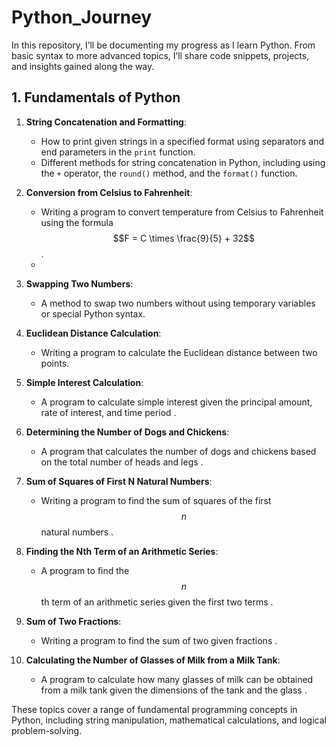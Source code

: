 # Python_Journey
In this repository, I’ll be documenting my progress as I learn Python. From basic syntax to more advanced topics, I’ll share code snippets, projects, and insights gained along the way.

## 1. Fundamentals of Python

1. **String Concatenation and Formatting**:
   - How to print given strings in a specified format using separators and end parameters in the `print` function.
   - Different methods for string concatenation in Python, including using the `+` operator, the `round()` method, and the `format()` function.

2. **Conversion from Celsius to Fahrenheit**:
   - Writing a program to convert temperature from Celsius to Fahrenheit using the formula $$F = C \times \frac{9}{5} + 32$$.
   - 
3. **Swapping Two Numbers**:
   - A method to swap two numbers without using temporary variables or special Python syntax.

4. **Euclidean Distance Calculation**:
   - Writing a program to calculate the Euclidean distance between two points.

5. **Simple Interest Calculation**:
   - A program to calculate simple interest given the principal amount, rate of interest, and time period .

6. **Determining the Number of Dogs and Chickens**:
   - A program that calculates the number of dogs and chickens based on the total number of heads and legs .

7. **Sum of Squares of First N Natural Numbers**:
   - Writing a program to find the sum of squares of the first $$n$$ natural numbers .

8. **Finding the Nth Term of an Arithmetic Series**:
   - A program to find the $$n$$th term of an arithmetic series given the first two terms .

9. **Sum of Two Fractions**:
   - Writing a program to find the sum of two given fractions .

10. **Calculating the Number of Glasses of Milk from a Milk Tank**:
    - A program to calculate how many glasses of milk can be obtained from a milk tank given the dimensions of the tank and the glass .

These topics cover a range of fundamental programming concepts in Python, including string manipulation, mathematical calculations, and logical problem-solving.
